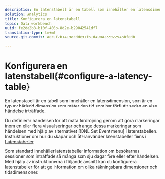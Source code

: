 ```yaml
---
description: En latenstabell är en tabell som innehåller en latensdimension, som är en typ av härledd dimension som mäter den tid som har förflutit sedan en viss händelse inträffade.
solution: Analytics
title: Konfigurera en latenstabell
topic: Data workbench
uuid: fe2de2b8-b10f-403b-8d2e-b29042541df7
translation-type: tm+mt
source-git-commit: aec1f7b14198cdde91f61d490a235022943bfedb

---
```



# Konfigurera en latenstabell{#configure-a-latency-table}

En latenstabell är en tabell som innehåller en latensdimension, som är en typ av härledd dimension som mäter den tid som har förflutit sedan en viss händelse inträffade.

Du definierar händelsen för att mäta fördröjning genom att göra markeringar inom en eller flera visualiseringar och ange dessa markeringar som händelsen med hjälp av alternativet [!DNL Set Event menu] i latenstabellen. Instruktioner om hur du skapar och återanvänder latenstabeller finns i [Latenstabeller](../../../../home/c-get-started/c-analysis-vis/c-lat-tbls.md#concept-7c7339e257ff4727afdda8e692bbba44).

Som standard innehåller latenstabeller information om besökarnas sessioner som inträffade så många som sju dagar före eller efter händelsen. Med hjälp av instruktionerna i följande avsnitt kan du konfigurera latenstabeller för att ge information om olika räkningsbara dimensioner och tidsdimensioner.
